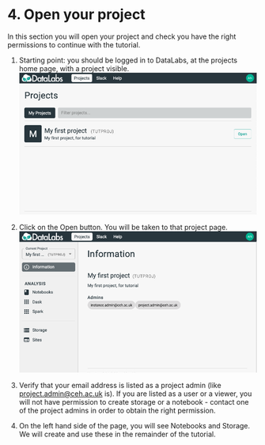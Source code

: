 # 4. Open your project

In this section you will open your project and check you have the right permissions to
continue with the tutorial.

1. Starting point: you should be logged in to DataLabs, at the projects home page, with a
project visible.
![projects page](../../img/projects-page-first-project.png "projects page")

1. Click on the Open button.  You will be taken to that project page.
![project page](../../img/project-page.png "project page")

1. Verify that your email address is listed as a project admin (like
project.admin@ceh.ac.uk is).
If you are listed as a user or a viewer, you will not have permission to create storage or
a notebook - contact one of the project admins in order to obtain the right permission.

1. On the left hand side of the page, you will see Notebooks and Storage.
We will create and use these in the remainder of the tutorial.
